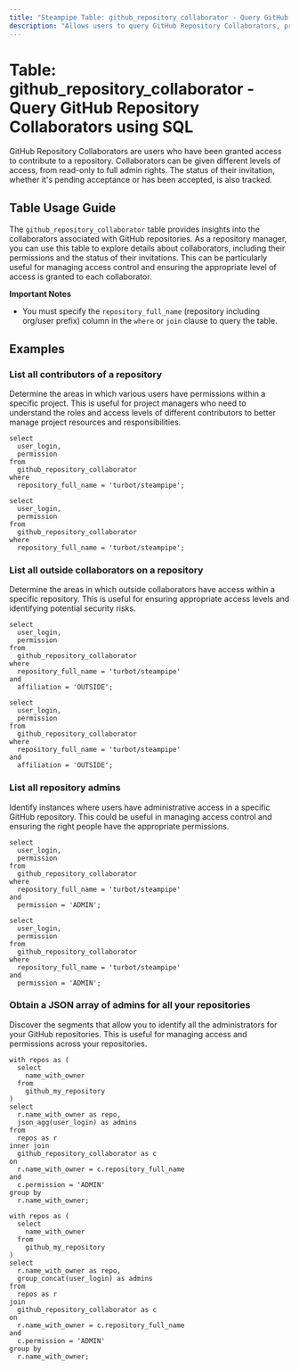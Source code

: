 ```yaml
---
title: "Steampipe Table: github_repository_collaborator - Query GitHub Repository Collaborators using SQL"
description: "Allows users to query GitHub Repository Collaborators, providing detailed information about collaboration permissions and the status of invitations."
---
```


# Table: github_repository_collaborator - Query GitHub Repository Collaborators using SQL

GitHub Repository Collaborators are users who have been granted access to contribute to a repository. Collaborators can be given different levels of access, from read-only to full admin rights. The status of their invitation, whether it's pending acceptance or has been accepted, is also tracked.

## Table Usage Guide

The `github_repository_collaborator` table provides insights into the collaborators associated with GitHub repositories. As a repository manager, you can use this table to explore details about collaborators, including their permissions and the status of their invitations. This can be particularly useful for managing access control and ensuring the appropriate level of access is granted to each collaborator.

**Important Notes**
- You must specify the `repository_full_name` (repository including org/user prefix) column in the `where` or `join` clause to query the table.

## Examples

### List all contributors of a repository
Determine the areas in which various users have permissions within a specific project. This is useful for project managers who need to understand the roles and access levels of different contributors to better manage project resources and responsibilities.

```sql+postgres
select
  user_login,
  permission
from
  github_repository_collaborator
where
  repository_full_name = 'turbot/steampipe';
```

```sql+sqlite
select
  user_login,
  permission
from
  github_repository_collaborator
where
  repository_full_name = 'turbot/steampipe';
```

### List all outside collaborators on a repository
Determine the areas in which outside collaborators have access within a specific repository. This is useful for ensuring appropriate access levels and identifying potential security risks.

```sql+postgres
select
  user_login,
  permission
from
  github_repository_collaborator
where
  repository_full_name = 'turbot/steampipe'
and
  affiliation = 'OUTSIDE';
```

```sql+sqlite
select
  user_login,
  permission
from
  github_repository_collaborator
where
  repository_full_name = 'turbot/steampipe'
and
  affiliation = 'OUTSIDE';
```

### List all repository admins
Identify instances where users have administrative access in a specific GitHub repository. This could be useful in managing access control and ensuring the right people have the appropriate permissions.

```sql+postgres
select
  user_login,
  permission
from
  github_repository_collaborator
where
  repository_full_name = 'turbot/steampipe'
and
  permission = 'ADMIN';
```

```sql+sqlite
select
  user_login,
  permission
from
  github_repository_collaborator
where
  repository_full_name = 'turbot/steampipe'
and
  permission = 'ADMIN';
```

### Obtain a JSON array of admins for all your repositories
Discover the segments that allow you to identify all the administrators for your GitHub repositories. This is useful for managing access and permissions across your repositories.

```sql+postgres
with repos as (
  select 
    name_with_owner 
  from 
    github_my_repository
)
select
  r.name_with_owner as repo,
  json_agg(user_login) as admins
from 
  repos as r
inner join 
  github_repository_collaborator as c
on 
  r.name_with_owner = c.repository_full_name
and
  c.permission = 'ADMIN'
group by 
  r.name_with_owner;
```

```sql+sqlite
with repos as (
  select 
    name_with_owner 
  from 
    github_my_repository
)
select
  r.name_with_owner as repo,
  group_concat(user_login) as admins
from 
  repos as r
join 
  github_repository_collaborator as c
on 
  r.name_with_owner = c.repository_full_name
and
  c.permission = 'ADMIN'
group by 
  r.name_with_owner;
```